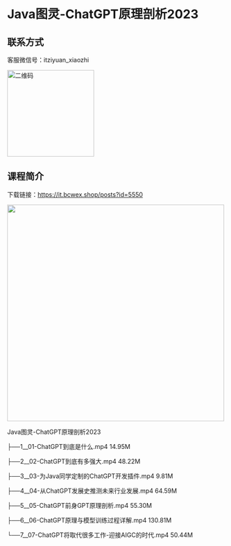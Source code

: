 # Java图灵-ChatGPT原理剖析2023

## 联系方式

客服微信号：itziyuan_xiaozhi

<img src="https://ziyuanyun.oss-cn-guangzhou.aliyuncs.com/common/20240614073449/666b82192834a.jpg" width="200" height="200" alt="二维码">

## 课程简介

下载链接：https://it.bcwex.shop/posts?id=5550

<img src="https://ziyuanyun.oss-cn-guangzhou.aliyuncs.com/yun/20241201162952/674c1e808a6b0.jpg" width="500" alt="">

  Java图灵-ChatGPT原理剖析2023



 ├──1__01-ChatGPT到底是什么.mp4 14.95M

 ├──2__02-ChatGPT到底有多强大.mp4 48.22M

 ├──3__03-为Java同学定制的ChatGPT开发插件.mp4 9.81M

 ├──4__04-从ChatGPT发展史推测未来行业发展.mp4 64.59M

 ├──5__05-ChatGPT前身GPT原理剖析.mp4 55.30M

 ├──6__06-ChatGPT原理与模型训练过程详解.mp4 130.81M

 └──7__07-ChatGPT将取代很多工作-迎接AIGC的时代.mp4 50.44M

  